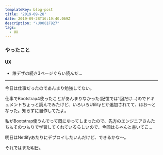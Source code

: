 ```yaml
---
templateKey: blog-post
title: '2019-09-28'
date: 2019-09-28T16:19:40.069Z
description: "\U0001F927"
tags:
  - UX
---
```

### やったこと

#### UX

* 誰デザの続き3ページぐらい読んだ…

-----

今日は仕事だったのであんまり勉強してない。


仕事でBootstrap4使ったことがあんまりなかった(記憶では1回だけ…)のでドキュメントちょっと読んでみたけど、いろいろUtilityとか追加されてて、ほお〜となった。知らずに自作してたよ。

私がBootstrap使うんでって既にゆってしまったので、先方のエンジニアさんたちもそのつもりで学習してくれているらしいので、今回はちゃんと書いてこ…

明日はNetlifyあたりにデプロイしたいんだけど、できるかな〜。

それではまた明日。
